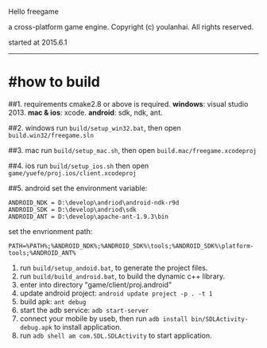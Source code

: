 Hello freegame

a cross-platform game engine.
Copyright (c) youlanhai. All rights reserved.

started at 2015.6.1

--------------------------------------------------
#how to build
==================================================

##1. requirements
cmake2.8 or above is required.
**windows**: visual studio 2013.
**mac & ios**: xcode.
**android**: sdk, ndk, ant.

##2. windows
run `build/setup_win32.bat`,
then open `build.win32/freegame.sln`

##3. mac
run `build/setup_mac.sh`,
then open `build.mac/freegame.xcodeproj`

##4. ios
run `build/setup_ios.sh`
then open `game/yuefe/proj.ios/client.xcodeproj`

##5. android
set the environment variable:

    ANDROID_NDK = D:\develop\andriod\android-ndk-r9d
    ANDROID_SDK = D:\develop\andriod\sdk
    ANDROID_ANT = D:\develop\apache-ant-1.9.3\bin

set the envrionment path:

	PATH=%PATH%;%ANDROID_NDK%;%ANDROID_SDK%\tools;%ANDROID_SDK%\platform-tools;%ANDROID_ANT%

1. run `build/setup_andoid.bat`, to generate the project files.
2. run `build/build_android.bat`, to build the dynamic c++ library.
3. enter into directory "game/client/proj.android"
4. update android project: `android update project -p . -t 1`
5. build apk: `ant debug`
6. start the adb service: `adb start-server`
7. connect your mobile by useb, then run `adb install bin/SDLActivity-debug.apk` to install application. 
8. run `adb shell am com.SDL.SDLActivity` to start application.
